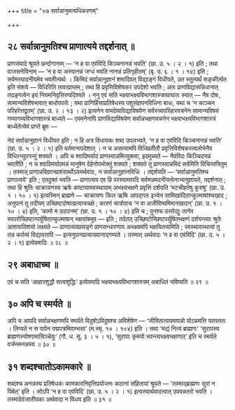 +++
title = "०७ सर्वान्नानुमत्यधिकरणम्"

+++

## २८ सर्वान्नानुमतिश्च प्राणात्यये तद्दर्शनात् ॥

प्राणसंवादे श्रूयते छन्दोगानाम् — ‘न ह वा एवंविदि किञ्चनानन्नं भवति’ (छा. उ. ५ । २ । १) इति ; तथा वाजसनेयिनाम् — ‘न ह वा अस्यानन्नं जग्धं भवति नानन्नं प्रतिगृहीतम्’ (बृ. उ. ६ । १ । १४) इति ; सर्वमस्यादनीयमेव भवतीत्यर्थः । किमिदं सर्वान्नानुज्ञानं शमादिवत् विद्याङ्गं विधीयते, उत स्तुत्यर्थं सङ्कीर्त्यत इति संशये — विधिरिति तावत्प्राप्तम् ; तथा हि प्रवृत्तिविशेषकर उपदेशो भवति ; अतः प्राणविद्यासन्निधानात् तदङ्गत्वेन इयं नियमनिवृत्तिरुपदिश्यते । ननु एवं सति भक्ष्याभक्ष्यविभागशास्त्रव्याघातः स्यात् — नैष दोषः, सामान्यविशेषभावात् बाधोपपत्तेः ; यथा प्राणिहिंसाप्रतिषेधस्य पशुसंज्ञपनविधिना बाधः, यथा च ‘न काञ्चन परिहरेत्तद्व्रतम्’ (छा. उ. २ । १३ । २) इत्यनेन वामदेव्यविद्याविषयेण सर्वस्त्र्यपरिहारवचनेन सामान्यविषयं गम्यागम्यविभागशास्त्रं बाध्यते — एवमनेनापि प्राणविद्याविषयेण सर्वान्नभक्षणवचनेन भक्ष्याभक्ष्यविभागशास्त्रं बाध्येतेत्येवं प्राप्ते ब्रूमः —

नेदं सर्वान्नानुज्ञानं विधीयत इति ; न हि अत्र विधायकः शब्द उपलभ्यते, ‘न ह वा एवंविदि किञ्चनानन्नं भवति’ (छा. उ. ५ । २ । १) इति वर्तमानापदेशात् । न च असत्यामपि विधिप्रतीतौ प्रवृत्तिविशेषकरत्वलोभेनैव विधिरभ्युपगन्तुं शक्यते । अपि च श्वादिमर्यादं प्राणस्यान्नमित्युक्त्वा, इदमुच्यते — नैवंविदः किञ्चिदनन्नं भवतीति ; न च श्वादिमर्यादमन्नं मानुषेण देहेनोपभोक्तुं शक्यते ; शक्यते तु प्राणस्यान्नमिदं सर्वमिति विचिन्तयितुम् । तस्मात् प्राणान्नविज्ञानप्रशंसार्थोऽयमर्थवादः, न सर्वान्नानुज्ञानविधिः । तद्दर्शयति — ‘सर्वान्नानुमतिश्च प्राणात्यये’ इति ; एतदुक्तं भवति — प्राणात्यय एव हि परस्यामापदि सर्वमन्नमदनीयत्वेनाभ्यनुज्ञायते, तद्दर्शनात् ; तथा हि श्रुतिः चाक्रायणस्य ऋषेः कष्टायामवस्थायाम् अभक्ष्यभक्षणे प्रवृत्तिं दर्शयति ‘मटचीहतेषु कुरुषु’ (छा. उ. १ । १० । १) इत्यस्मिन् ब्राह्मणे — चाक्रायणः किल ऋषिः आपद्गतः इभ्येन सामिखादितान्कुल्माषांश्चखाद ; अनुपानं तु तदीयम् उच्छिष्टदोषात्प्रत्याचचक्षे ; कारणं चात्रोवाच ‘न वा अजीविष्यमिमानखादन्’ (छा. उ. १ । १० । ४) इति, ‘कामो म उदपानम्’ (छा. उ. १ । १० । ४) इति च ; पुनश्च उत्तरेद्युः तानेव स्वपरोच्छिष्टान्पर्युषितान्कुल्माषान् भक्षयांबभूव — इति ; तदेतत् उच्छिष्टोच्छिष्टपर्युषितभक्षणं दर्शयन्त्याः श्रुतेः आशयातिशयो लक्ष्यते — प्राणात्ययप्रसङ्गे प्राणसन्धारणाय अभक्ष्यमपि भक्षयितव्यमिति ; स्वस्थावस्थायां तु तन्न कर्तव्यं विद्यावतापि — इत्यनुपानप्रत्याख्यानाद्गम्यते । तस्मात् अर्थवादः ‘न ह वा एवंविदि’ (छा. उ. ५ । २ । १) इत्येवमादिः ॥ २८ ॥

## २९ अबाधाच्च ॥

एवं च सति ‘आहारशुद्धौ सत्त्वशुद्धिः’ इत्येवमादि भक्ष्याभक्ष्यविभागशास्त्रम् अबाधितं भविष्यति ॥ २९ ॥

## ३० अपि च स्मर्यते ॥

अपि च आपदि सर्वान्नभक्षणमपि स्मर्यते विदुषोऽविदुषश्च अविशेषेण — ‘जीवितात्ययमापन्नो योऽन्नमत्ति यतस्ततः । लिप्यते न स पापेन पद्मपत्रमिवाम्भसा’ (म.स्मृ. १० । १०४) इति । तथा ‘मद्यं नित्यं ब्राह्मणः’ ‘सुरापस्य ब्राह्मणस्योष्णामासिञ्चेयुः’ (गौ. ध. सू. ३ । ५ । १), ‘सुरापाः कृमयो भवन्त्यभक्ष्यभक्षणात्’ इति च स्मर्यते वर्जनमनन्नस्य ॥ ३० ॥

## ३१ शब्दश्चातोऽकामकारे ॥

शब्दश्च अनन्नस्य प्रतिषेधकः कामकारनिवृत्तिप्रयोजनः कठानां संहितायां श्रूयते — ‘तस्माद्ब्राह्मणः सुरां न पिबेत्’ इति । सोऽपि ‘न ह वा एवंविदि’ (छा. उ. ५ । २ । १) इत्यस्यार्थवादत्वात् उपपन्नतरो भवति । तस्मादेवंजातीयका अर्थवादा न विधय इति ॥ ३१ ॥
